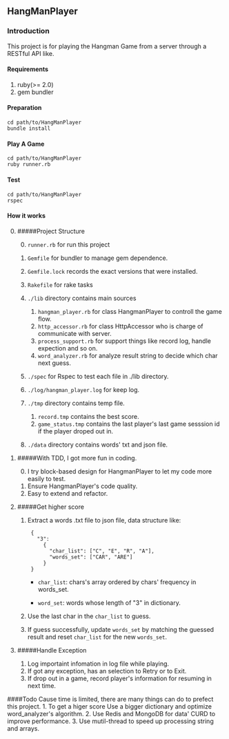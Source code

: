 ## HangManPlayer

### Introduction

This project is for playing the Hangman Game from a server through a RESTful API like.

#### Requirements
1. ruby(>= 2.0)
2. gem bundler

#### Preparation
    cd path/to/HangManPlayer
    bundle install

#### Play A Game
    cd path/to/HangManPlayer
    ruby runner.rb

#### Test
    cd path/to/HangManPlayer
    rspec

#### How it works

0. #####Project Structure

    0. `runner.rb` for run this project
    1. `Gemfile` for bundler to manage gem dependence.
    2. `Gemfile.lock` records the exact versions that were installed.
    3. `Rakefile` for rake tasks
    4. `./lib` directory contains main sources

        1. `hangman_player.rb` for class HangmanPlayer to controll the game flow.
        2. `http_accessor.rb` for class HttpAccessor who is charge of communicate with server.
        3. `process_support.rb` for support things like record log, handle expection and so on.
        4. `word_analyzer.rb` for analyze result string to decide which char next guess.
    5. `./spec` for Rspec to test each file in ./lib directory.
    6. `./log/hangman_player.log` for keep log.
    7. `./tmp` directory contains temp file.

        1. `record.tmp` contains the best score.
        2. `game_status.tmp` contains the last player's last game sesssion id if the player droped out in.
    8. `./data` directory contains words' txt and json file.

1. #####With TDD, I got more fun in coding.

    0. I try block-based design for HangmanPlayer to let my code more easily to test.
    1. Ensure HangmanPlayer's code quality.
    2. Easy to extend and refactor.

2. #####Get higher score
    1. Extract a words .txt file to json file, data structure like:

            {
              "3":
                {
                  "char_list": ["C", "E", "R", "A"],
                  "words_set": ["CAR", "ARE"]
                }
            }

        - `char_list`: chars's array ordered by chars' frequency in words_set.

        - `word_set`: words whose length of "3" in dictionary.

    2. Use the last char in the `char_list` to guess.
    3. If guess successfully, update `words_set` by matching the guessed result and reset `char_list` for the new `words_set`.

3. #####Handle Exception
    1. Log importaint infomation in log file while playing.
    2. If got any exception, has an selection to Retry or to Exit.
    3. If drop out in a game, record player's information for resuming in next time.

####Todo
    Cause time is limited, there are many things can do to prefect this project.
  	1. To get a higer score Use a bigger dictionary and optimize word_analyzer's algorithm.
  	2. Use Redis and MongoDB for data' CURD to improve performance.
  	3. Use mutil-thread to speed up processing string and arrays.

